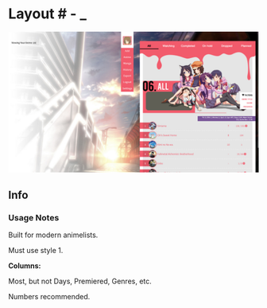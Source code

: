 # Layout # - _

![](gallery/demo.jpg)

## Info

### Usage Notes

Built for modern animelists.

Must use style 1.

**Columns:**

Most, but not Days, Premiered, Genres, etc.

Numbers recommended.